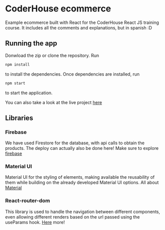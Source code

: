 # CoderHouse ecommerce

Example ecommerce built with React for the CoderHouse React JS training course. It includes all the comments and explanations, but in spanish :D

## Running the app

Donwload the zip or clone the repository. Run

```bash
npm install
```

to install the dependencies. Once dependencies are installed, run

```bash
npm start
```

to start the application.

You can also take a look at the live project [here](https://coder-ecommerce-ejemplo.vercel.app/)

## Libraries

### Firebase

We have used Firestore for the database, with api calls to obtain the products. The deploy can actually also be done here! Make sure to explore [firebase](https://firebase.google.com/)

### Material UI

Material UI for the styling of elements, making available the reusability of them while building on the already developed Material UI options. All about [Material](https://mui.com/)

### React-router-dom

This library is used to handle the navigation between different components, even allowing different renders based on the url passed using the useParams hook. [Here](https://v5.reactrouter.com/web/guides/quick-start) more!

